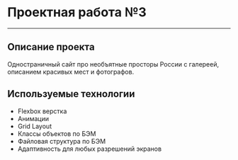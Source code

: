 # Проектная работа №3
------
## Описание проекта 
Одностраничный сайт про необъятные просторы России с галереей, описанием красивых мест и фотографов.

## Используемые технологии
* Flexbox верстка
* Анимации
* Grid Layout
* Классы объектов по БЭМ
* Файловая структура по БЭМ
* Адаптивность для любых разрешений экранов
